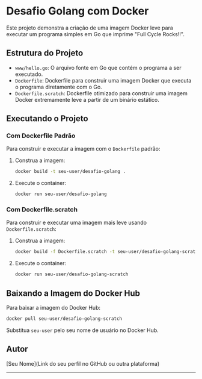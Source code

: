 # Desafio Golang com Docker

Este projeto demonstra a criação de uma imagem Docker leve para executar um programa simples em Go que imprime "Full Cycle Rocks!!".

## Estrutura do Projeto

- `www/hello.go`: O arquivo fonte em Go que contém o programa a ser executado.
- `Dockerfile`: Dockerfile para construir uma imagem Docker que executa o programa diretamente com o Go.
- `Dockerfile.scratch`: Dockerfile otimizado para construir uma imagem Docker extremamente leve a partir de um binário estático.

## Executando o Projeto

### Com Dockerfile Padrão

Para construir e executar a imagem com o `Dockerfile` padrão:

1. Construa a imagem:
   ```bash
   docker build -t seu-user/desafio-golang .
   ```
2. Execute o container:
   ```bash
   docker run seu-user/desafio-golang
   ```

### Com Dockerfile.scratch

Para construir e executar uma imagem mais leve usando `Dockerfile.scratch`:

1. Construa a imagem:
   ```bash
   docker build -f Dockerfile.scratch -t seu-user/desafio-golang-scratch .
   ```
2. Execute o container:
   ```bash
   docker run seu-user/desafio-golang-scratch
   ```

## Baixando a Imagem do Docker Hub

Para baixar a imagem do Docker Hub:

```bash
docker pull seu-user/desafio-golang-scratch
```

Substitua `seu-user` pelo seu nome de usuário no Docker Hub.

## Autor

[Seu Nome](Link do seu perfil no GitHub ou outra plataforma)

---
